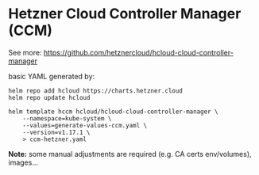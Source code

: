 # Hetzner Cloud Controller Manager (CCM)

See more: https://github.com/hetznercloud/hcloud-cloud-controller-manager

basic YAML generated by:

```
helm repo add hcloud https://charts.hetzner.cloud
helm repo update hcloud

helm template hccm hcloud/hcloud-cloud-controller-manager \
    --namespace=kube-system \
    --values=generate-values-ccm.yaml \
    --version=v1.17.1 \
    > ccm-hetzner.yaml
```

**Note:** some manual adjustments are required (e.g. CA certs env/volumes), images...
